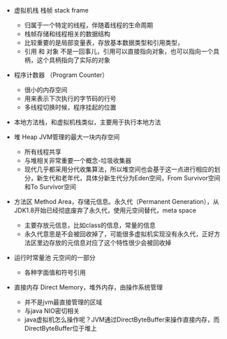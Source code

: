 + 虚拟机栈 栈帧 stack frame
   - 归属于一个特定的线程，伴随着线程的生命周期
   - 栈帧存储和线程相关的数据结构
   - 比较重要的是局部变量表，存放基本数据类型和引用类型，
   - 引用 和 对象 不是一回事儿，引用可以直接指向对象，也可以指向一个具柄，这个具柄指向了实际的对象

+ 程序计数器 （Program Counter）
   - 很小的内存空间
   - 用来表示下次执行的字节码的行号
   - 多线程切换时候，程序挂起的位置

+ 本地方法栈，和虚拟机栈类似，主要用于执行本地方法

+ 堆 Heap JVM管理的最大一块内存空间
   - 所有线程共享
   - 与堆相关非常重要一个概念-垃圾收集器
   - 现代几乎都采用分代收集算法，所以堆空间也会基于这一点进行相应的划分，新生代和老年代，具体分新生代分为Eden空间，From Survivor空间
   和To Survivor空间

+ 方法区 Method Area，存储元信息。永久代（Permanent Generation），从JDK1.8开始已经彻底废弃了永久代，使用元空间替代，meta space
   - 主要存放元信息，比如class的信息，常量的信息
   - 永久代意思是不会被回收掉了，可能很多虚拟机实现没有永久代，正好方法区里边存放的元信息对应了这个特性很少会被回收掉

+ 运行时常量池 元空间的一部分
   - 各种字面值和符号引用

+ 直接内存 Direct Memory，堆外内存，由操作系统管理
   - 并不是jvm最直接管理的区域
   - 与java NIO密切相关
   - java虚拟机怎么操作呢？JVM通过DirectByteBuffer来操作直接内存，而DirectByteBuffer位于堆上